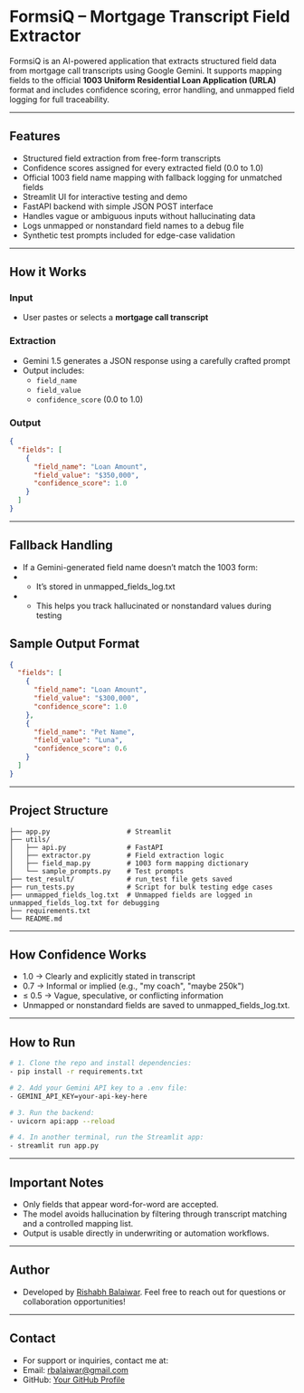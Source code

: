 # FormsiQ – Mortgage Transcript Field Extractor

FormsiQ is an AI-powered application that extracts structured field data from mortgage call transcripts using Google Gemini. It supports mapping fields to the official **1003 Uniform Residential Loan Application (URLA)** format and includes confidence scoring, error handling, and unmapped field logging for full traceability.

---

## Features

- Structured field extraction from free-form transcripts
- Confidence scores assigned for every extracted field (0.0 to 1.0)
- Official 1003 field name mapping with fallback logging for unmatched fields
- Streamlit UI for interactive testing and demo
- FastAPI backend with simple JSON POST interface
- Handles vague or ambiguous inputs without hallucinating data
- Logs unmapped or nonstandard field names to a debug file
- Synthetic test prompts included for edge-case validation

---

## How it Works

### Input

- User pastes or selects a **mortgage call transcript**

### Extraction

- Gemini 1.5 generates a JSON response using a carefully crafted prompt
- Output includes:
  - `field_name`
  - `field_value`
  - `confidence_score` (0.0 to 1.0)

### Output

```json
{
  "fields": [
    {
      "field_name": "Loan Amount",
      "field_value": "$350,000",
      "confidence_score": 1.0
    }
  ]
}
```

---

## Fallback Handling

- If a Gemini-generated field name doesn’t match the 1003 form:
- - It’s stored in unmapped_fields_log.txt
- - This helps you track hallucinated or nonstandard values during testing


## Sample Output Format

```json
{
  "fields": [
    {
      "field_name": "Loan Amount",
      "field_value": "$300,000",
      "confidence_score": 1.0
    },
    {
      "field_name": "Pet Name",
      "field_value": "Luna",
      "confidence_score": 0.6
    }
  ]
}
```
---

## Project Structure

```
├── app.py                   # Streamlit 
├── utils/
│   ├── api.py               # FastAPI 
│   ├── extractor.py         # Field extraction logic
│   ├── field_map.py         # 1003 form mapping dictionary
│   └── sample_prompts.py    # Test prompts
├── test_result/             # run_test file gets saved
├── run_tests.py             # Script for bulk testing edge cases
├── unmapped_fields_log.txt  # Unmapped fields are logged in unmapped_fields_log.txt for debugging
├── requirements.txt
└── README.md

```
---

## How Confidence Works

- 1.0 → Clearly and explicitly stated in transcript
- 0.7 → Informal or implied (e.g., "my coach", "maybe 250k")
- ≤ 0.5 → Vague, speculative, or conflicting information
- Unmapped or nonstandard fields are saved to unmapped_fields_log.txt.

---

## How to Run

```bash
# 1. Clone the repo and install dependencies:
- pip install -r requirements.txt

# 2. Add your Gemini API key to a .env file:
- GEMINI_API_KEY=your-api-key-here

# 3. Run the backend:
- uvicorn api:app --reload

# 4. In another terminal, run the Streamlit app:
- streamlit run app.py

```
---

## Important Notes

- Only fields that appear word-for-word are accepted.
- The model avoids hallucination by filtering through transcript matching and a controlled mapping list.
- Output is usable directly in underwriting or automation workflows.

---

## Author

- Developed by [Rishabh Balaiwar](https://github.com/rishabh15b). Feel free to reach out for questions or collaboration opportunities!

---

## Contact

- For support or inquiries, contact me at:
- Email: <rbalaiwar@gmail.com>
- GitHub: [Your GitHub Profile](https://github.com/rishabh15b)
